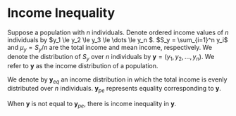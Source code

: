 # Income Inequality

Suppose a population with $n$ individuals.
Denote ordered income values of $n$ individuals by $y_1 \le y_2 \le y_3 \le \dots \le y_n $.
$S_y = \sum_{i=1}^n y_i$ and $\mu_y = S_y / n$ are the total income and mean income, respectively.
We denote the distribution of $S_y$ over $n$ individuals by $\mathbf{y} = \left( y_1, y_2, \dots, y_n \right)$.
We refer to $\mathbf{y}$ as the income distribution of a population.

We denote by $\mathbf{y}_{eq}$ an income distribution in which the total income is evenly distributed over $n$ individuals.
$\mathbf{y}_{pe}$ represents equality corresponding to $\mathbf{y}$.

When $\mathbf{y}$ is not equal to $\mathbf{y}_{pe}$, there is income inequality in $\mathbf{y}$.


